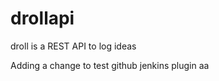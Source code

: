 drollapi
========

droll is a REST API to log ideas

Adding a change to test github jenkins plugin aa
